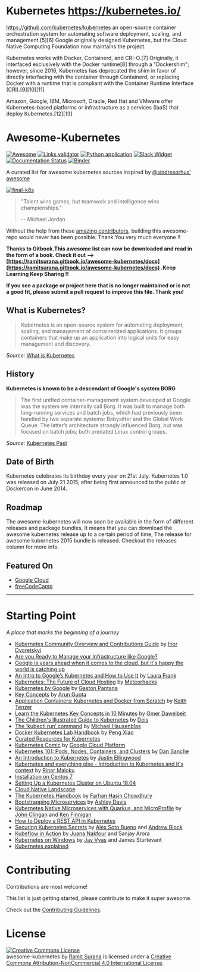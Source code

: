 # Kubernetes https://kubernetes.io/

https://github.com/kubernetes/kubernetes
 an open-source container orchestration system for automating software deployment, scaling, and management.[5][6] Google originally designed Kubernetes, but the Cloud Native Computing Foundation now maintains the project.

Kubernetes works with Docker, Containerd, and CRI-O.[7] Originally, it interfaced exclusively with the Docker runtime[8] through a "Dockershim"; however, since 2016, Kubernetes has deprecated the shim in favor of directly interfacing with the container through Containerd, or replacing Docker with a runtime that is compliant with the Container Runtime Interface (CRI).[9][10][11]

Amazon, Google, IBM, Microsoft, Oracle, Red Hat and VMware offer Kubernetes-based platforms or infrastructure as a services (IaaS) that deploy Kubernetes.[12][13]


[](#awesome-kubernetes)Awesome-Kubernetes
=========================================

[![Awesome](https://camo.githubusercontent.com/abb97269de2982c379cbc128bba93ba724d8822bfbe082737772bd4feb59cb54/68747470733a2f2f63646e2e7261776769742e636f6d2f73696e647265736f726875732f617765736f6d652f643733303566333864323966656437386661383536353265336136336531353464643865383832392f6d656469612f62616467652e737667)](https://github.com/sindresorhus/awesome) [![Links validator](https://github.com/ramitsurana/awesome-kubernetes/actions/workflows/links.yaml/badge.svg)](https://github.com/ramitsurana/awesome-kubernetes/actions/workflows/links.yaml) [![Python application](https://github.com/ramitsurana/awesome-kubernetes/actions/workflows/main.yml/badge.svg)](https://github.com/ramitsurana/awesome-kubernetes/actions/workflows/main.yml) [![Slack Widget](https://camo.githubusercontent.com/cb406a539893edb165893064201260cafe2932901c7c2d6e097a02545430efc6/68747470733a2f2f696d672e736869656c64732e696f2f62616467652f536c61636b2d4368616e6e656c2d626c75652e7376673f7374796c653d666c61742d737175617265)](https://kubernetes.slack.com/messages/awesome-kubernetes) [![Documentation Status](https://camo.githubusercontent.com/1aabd4758a08d595a1179070bf41fe00459f2ab8f5810697b52794934c76c17b/68747470733a2f2f72656164746865646f63732e6f72672f70726f6a656374732f617765736f6d652d6b756265726e657465732d62792d72616d6974737572616e612f62616467652f3f76657273696f6e3d6c6174657374)](https://awesome-kubernetes-by-ramitsurana.readthedocs.io/en/latest/?badge=latest) [![Binder](https://camo.githubusercontent.com/581c077bdbc6ca6899c86d0acc6145ae85e9d80e6f805a1071793dbe48917982/68747470733a2f2f6d7962696e6465722e6f72672f62616467655f6c6f676f2e737667)](https://mybinder.org/v2/gh/ramitsurana/awesome-kubernetes/master)

A curated list for awesome kubernetes sources inspired by [@sindresorhus' awesome](https://github.com/sindresorhus/awesome)

[![final-k8s](https://cloud.githubusercontent.com/assets/8342133/26794201/62c1a006-4a3e-11e7-8bf9-4449814648f2.png)](https://cloud.githubusercontent.com/assets/8342133/26794201/62c1a006-4a3e-11e7-8bf9-4449814648f2.png)

> "Talent wins games, but teamwork and intelligence wins championships."
> 
> \-- Michael Jordan

Without the help from these [amazing contributors](https://github.com/ramitsurana/awesome-kubernetes/graphs/contributors), building this awesome-repo would never has been possible. Thank You very much everyone !!

**Thanks to Gitbook.This awesome list can now be downloaded and read in the form of a book. Check it out --> [https://ramitsurana.gitbook.io/awesome-kubernetes/docs](https://ramitsurana.gitbook.io/awesome-kubernetes/docs) .Keep Learning Keep Sharing !!**

**If you see a package or project here that is no longer maintained or is not a good fit, please submit a pull request to improve this file. Thank you!**

[](#what-is-kubernetes)What is Kubernetes?
------------------------------------------

> Kubernetes is an open-source system for automating deployment, scaling, and management of containerized applications. It groups containers that make up an application into logical units for easy management and discovery.

_Source:_ [What is Kubernetes](http://kubernetes.io/)

[](#history)History
-------------------

**Kubernetes is known to be a descendant of Google's system BORG**

> The first unified container-management system developed at Google was the system we internally call Borg. It was built to manage both long-running services and batch jobs, which had previously been handled by two separate systems: Babysitter and the Global Work Queue. The latter’s architecture strongly influenced Borg, but was focused on batch jobs; both predated Linux control groups.

_Source:_ [Kubernetes Past](http://research.google.com/pubs/archive/44843.pdf)

[](#date-of-birth)Date of Birth
-------------------------------

Kubernetes celebrates its birthday every year on 21st July. Kubernetes 1.0 was released on July 21 2015, after being first announced to the public at Dockercon in June 2014.

[](#roadmap)Roadmap
-------------------

The awesome-kubernetes will now soon be available in the form of different releases and package bundles, It means that you can download the awesome kubernetes release up to a certain period of time, The release for awesome kubernetes 2015 bundle is released. Checkout the releases column for more info.

[](#featured-on)Featured On
---------------------------

*   [Google Cloud](https://cloud.google.com/community/)
*   [freeCodeCamp](https://www.freecodecamp.org/news/a-friendly-introduction-to-kubernetes-670c50ce4542/)

* * *

[](#starting-point)Starting Point
=================================

_A place that marks the beginning of a journey_

*   [Kubernetes Community Overview and Contributions Guide](https://docs.google.com/presentation/d/1JqcALpsg07eH665ZXQrIvOcin6SzzsIUjMRRVivrZMg/edit?usp=sharing) by [Ihor Dvoretskyi](https://twitter.com/idvoretskyi/)
*   [Are you Ready to Manage your Infrastructure like Google?](http://blog.jetstack.io/blog/k8s-getting-started-part1/)
*   [Google is years ahead when it comes to the cloud, but it's happy the world is catching up](http://www.businessinsider.in/Google-is-years-ahead-when-it-comes-to-the-cloud-but-its-happy-the-world-is-catching-up/articleshow/47793327.cms)
*   [An Intro to Google’s Kubernetes and How to Use It](http://www.ctl.io/developers/blog/post/what-is-kubernetes-and-how-to-use-it/) by [Laura Frank](https://twitter.com/rhein_wein)
*   [Kubernetes: The Future of Cloud Hosting](https://github.com/meteorhacks/meteorhacks.github.io/blob/master/_posts/2015-04-22-learn-kubernetes-the-future-of-the-cloud.md) by [Meteorhacks](https://twitter.com/meteorhacks)
*   [Kubernetes by Google](http://thevirtualizationguy.wordpress.com/tag/kubernetes/) by [Gaston Pantana](https://twitter.com/GastonPantana)
*   [Key Concepts](http://blog.arungupta.me/key-concepts-kubernetes/) by [Arun Gupta](https://twitter.com/arungupta)
*   [Application Containers: Kubernetes and Docker from Scratch](https://keithtenzer.com/containers/application-containers-kubernetes-and-docker-from-scratch/) by [Keith Tenzer](https://twitter.com/keithtenzer)
*   [Learn the Kubernetes Key Concepts in 10 Minutes](http://omerio.com/2015/12/18/learn-the-kubernetes-key-concepts-in-10-minutes/) by [Omer Dawelbeit](https://twitter.com/omerio)
*   [The Children's Illustrated Guide to Kubernetes](https://kubernetes.io/blog/2016/06/illustrated-childrens-guide-to-kubernetes/) by [Deis](https://github.com/deis)
*   [The ‘kubectl run’ command](http://medium.com/@mhausenblas/the-kubectl-run-command-27c68de5cb76#.mlwi5an7o) by [Michael Hausenblas](https://twitter.com/mhausenblas)
*   [Docker Kubernetes Lab Handbook](https://github.com/xiaopeng163/docker-k8s-lab) by [Peng Xiao](https://twitter.com/xiaopeng163)
*   [Curated Resources for Kubernetes](https://hackr.io/tutorials/learn-kubernetes)
*   [Kubernetes Comic](https://cloud.google.com/kubernetes-engine/kubernetes-comic/) by [Google Cloud Platform](https://cloud.google.com/)
*   [Kubernetes 101: Pods, Nodes, Containers, and Clusters](https://medium.com/google-cloud/kubernetes-101-pods-nodes-containers-and-clusters-c1509e409e16) by [Dan Sanche](https://medium.com/@sanche)
*   [An Introduction to Kubernetes](http://www.digitalocean.com/community/tutorials/an-introduction-to-kubernetes) by [Justin Ellingwood](https://twitter.com/jmellingwood)
*   [Kubernetes and everything else - Introduction to Kubernetes and it's context](https://rinormaloku.com/introduction-application-architecture/) by [Rinor Maloku](https://twitter.com/rinormaloku)
*   [Installation on Centos 7](http://severalnines.com/blog/installing-kubernetes-cluster-minions-centos7-manage-pods-services)
*   [Setting Up a Kubernetes Cluster on Ubuntu 18.04](https://mherman.org/blog/2018/08/20/setting-up-a-kubernetes-cluster-on-ubuntu/)
*   [Cloud Native Landscape](https://landscape.cncf.io/)
*   [The Kubernetes Handbook](https://www.freecodecamp.org/news/the-kubernetes-handbook/) by [Farhan Hasin Chowdhury](https://twitter.com/frhnhsin)
*   [Bootstrapping Microservices](https://www.manning.com/books/bootstrapping-microservices-with-docker-kubernetes-and-terraform) by [Ashley Davis](https://twitter.com/ashleydavis75)
*   [Kubernetes Native Microservices with Quarkus, and MicroProfile](https://www.manning.com/books/kubernetes-native-microservices-with-quarkus-and-microprofile) by [John Clingan](https://twitter.com/jclingan) and [Ken Finnigan](https://twitter.com/kenfinnigan)
*   [How to Deploy a REST API in Kubernetes](https://www.loginradius.com/blog/async/rest-api-kubernetes/)
*   [Securing Kubernetes Secrets](https://www.manning.com/books/securing-kubernetes-secrets) by [Alex Soto Bueno](https://github.com/lordofthejars) and [Andrew Block](https://github.com/sabre1041)
*   [Kubeflow in Action](https://www.manning.com/books/kubeflow-in-action) by [Juana Nakfour](https://twitter.com/nak4red) and Sanjay Arora
*   [Kubernetes on Windows](https://www.manning.com/books/kubernetes-on-windows) by [Jay Vyas](https://twitter.com/jayunit100) and James Sturtevant
*   [Kubernetes explained](https://blog.brainboard.co/kubernetes-explained)

[](#contributing)Contributing
=============================

Contributions are most welcome!

This list is just getting started, please contribute to make it super awesome.

Check out the [Contributing Guidelines](https://github.com/ramitsurana/awesome-kubernetes/blob/master/docs/guidelines/CONTRIBUTING.md).

[](#license)License
===================

[![Creative Commons License](https://camo.githubusercontent.com/11b9a412da4f93e847989b8255d8b77d92aecf51741005da3e6e3b8c2b79b219/68747470733a2f2f692e6372656174697665636f6d6d6f6e732e6f72672f6c2f62792d6e632f342e302f38387833312e706e67)](http://creativecommons.org/licenses/)  
awesome-kubernetes by [Ramit Surana](http://www.linkedin.com/in/ramitsurana) is licensed under a [Creative Commons Attribution-NonCommercial 4.0 International License](http://creativecommons.org/licenses/).